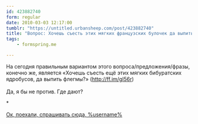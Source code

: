 ```yaml
---
id: 423882740
form: regular
date: 2010-03-03 12:17:00
tumblr: "https://untitled.urbansheep.com/post/423882740"
title: "Вопрос: Хочешь съесть этих мягких французских булочек да выпить чаю?"
tags:
    - formspring.me

---
```


<p class="formspringmeAnswer">На сегодня правильным вариантом этого вопроса/предложения/фразы, конечно же, является «Хочешь съесть ещё этих мягких бибуратских ядробусов, да выпить флегмы?» (<a href="http://ff.im/gI56r">http://ff.im/gI56r</a>)<br/><br/>
Да, я бы не против. Где дают?</p>

<p>*</p>

<p class="formspringmeFooter">
    <a href="http://formspring.me/urbansheep">Ок, поехали, спрашивать сюда, %username%</a>
</p>

